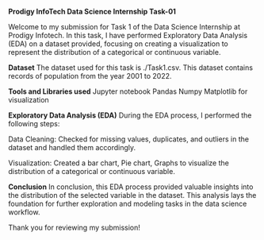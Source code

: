 **Prodigy InfoTech Data Science Internship Task-01**

Welcome to my submission for Task 1 of the Data Science Internship at Prodigy Infotech. In this task, I have performed Exploratory Data Analysis (EDA) on a dataset provided, focusing on creating a visualization to represent the distribution of a categorical or continuous variable.

**Dataset**
The dataset used for this task is ./Task1.csv. This dataset contains records of population from the year 2001 to 2022.

**Tools and Libraries used**
Jupyter notebook
Pandas
Numpy
Matplotlib for visualization

**Exploratory Data Analysis (EDA)**
During the EDA process, I performed the following steps:

Data Cleaning: Checked for missing values, duplicates, and outliers in the dataset and handled them accordingly.

Visualization: Created a bar chart, Pie chart, Graphs to visualize the distribution of a categorical or continuous variable.

**Conclusion**
In conclusion, this EDA process provided valuable insights into the distribution of the selected variable in the dataset. This analysis lays the foundation for further exploration and modeling tasks in the data science workflow.

Thank you for reviewing my submission!
